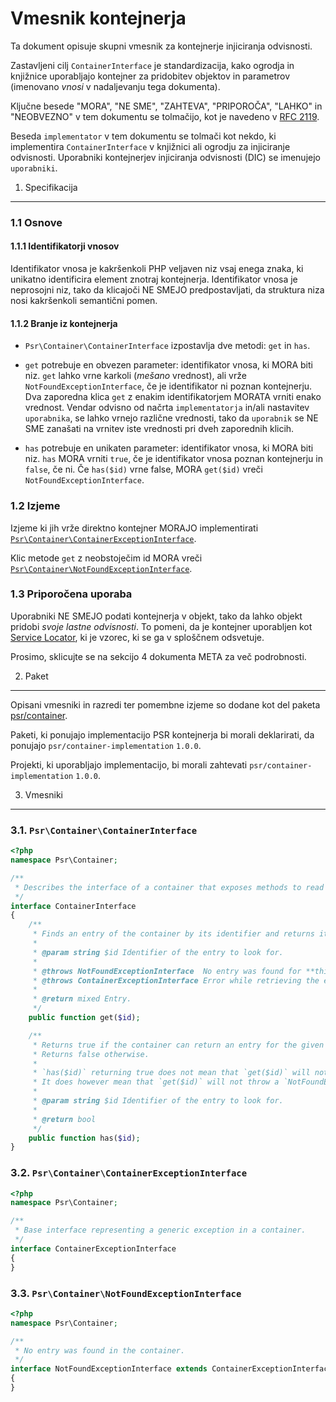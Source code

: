 Vmesnik kontejnerja
===================

Ta dokument opisuje skupni vmesnik za kontejnerje injiciranja odvisnosti.

Zastavljeni cilj `ContainerInterface` je standardizacija, kako ogrodja in knjižnice
uporabljajo kontejner za pridobitev objektov in parametrov (imenovano *vnosi* v
nadaljevanju tega dokumenta).

Ključne besede "MORA", "NE SME", "ZAHTEVA", "PRIPOROČA", "LAHKO" in "NEOBVEZNO"
v tem dokumentu se tolmačijo, kot je navedeno v
[RFC 2119][].

Beseda `implementator` v tem dokumentu se tolmači kot nekdo, ki implementira
`ContainerInterface` v knjižnici ali ogrodju za injiciranje odvisnosti.
Uporabniki kontejnerjev injiciranja odvisnosti (DIC) se imenujejo `uporabniki`.

[RFC 2119]: http://tools.ietf.org/html/rfc2119

1. Specifikacija
----------------

### 1.1 Osnove

#### 1.1.1 Identifikatorji vnosov

Identifikator vnosa je kakršenkoli PHP veljaven niz vsaj enega znaka, ki unikatno identificira element znotraj kontejnerja. Identifikator vnosa je
neprosojni niz, tako da klicajoči NE SMEJO predpostavljati, da struktura niza nosi kakršenkoli semantični pomen.

#### 1.1.2 Branje iz kontejnerja

- `Psr\Container\ContainerInterface` izpostavlja dve metodi: `get` in `has`.

- `get` potrebuje en obvezen parameter: identifikator vnosa, ki MORA biti niz.
  `get` lahko vrne karkoli (*mešano* vrednost), ali vrže `NotFoundExceptionInterface`, če je identifikator
  ni poznan kontejnerju. Dva zaporedna klica `get` z enakim identifikatorjem
  MORATA vrniti enako vrednost. Vendar odvisno od načrta `implementatorja`
  in/ali nastavitev `uporabnika`, se lahko vrnejo različne vrednosti, tako da
  `uporabnik` se NE SME zanašati na vrnitev iste vrednosti pri dveh zaporednih klicih.

- `has` potrebuje en unikaten parameter: identifikator vnosa, ki MORA biti niz.
  `has` MORA vrniti `true`, če je identifikator vnosa poznan kontejnerju in `false`, če ni.
  Če `has($id)` vrne false, MORA `get($id)` vreči `NotFoundExceptionInterface`.

### 1.2 Izjeme

Izjeme ki jih vrže direktno kontejner MORAJO implementirati
[`Psr\Container\ContainerExceptionInterface`](#container-exception).

Klic metode `get` z neobstoječim id MORA vreči
[`Psr\Container\NotFoundExceptionInterface`](#not-found-exception).

### 1.3 Priporočena uporaba

Uporabniki NE SMEJO podati kontejnerja v objekt, tako da lahko objekt pridobi *svoje lastne odvisnosti*.
To pomeni, da je kontejner uporabljen kot [Service Locator](https://en.wikipedia.org/wiki/Service_locator_pattern),
ki je vzorec, ki se ga v sploščnem odsvetuje.

Prosimo, sklicujte se na sekcijo 4 dokumenta META za več podrobnosti.

2. Paket
--------

Opisani vmesniki in razredi ter pomembne izjeme so dodane kot del
paketa [psr/container](https://packagist.org/packages/psr/container).

Paketi, ki ponujajo implementacijo PSR kontejnerja bi morali deklarirati, da ponujajo `psr/container-implementation` `1.0.0`.

Projekti, ki uporabljajo implementacijo, bi morali zahtevati `psr/container-implementation` `1.0.0`.

3. Vmesniki
-----------

<a name="container-interface"></a>
### 3.1. `Psr\Container\ContainerInterface`

~~~php
<?php
namespace Psr\Container;

/**
 * Describes the interface of a container that exposes methods to read its entries.
 */
interface ContainerInterface
{
    /**
     * Finds an entry of the container by its identifier and returns it.
     *
     * @param string $id Identifier of the entry to look for.
     *
     * @throws NotFoundExceptionInterface  No entry was found for **this** identifier.
     * @throws ContainerExceptionInterface Error while retrieving the entry.
     *
     * @return mixed Entry.
     */
    public function get($id);

    /**
     * Returns true if the container can return an entry for the given identifier.
     * Returns false otherwise.
     *
     * `has($id)` returning true does not mean that `get($id)` will not throw an exception.
     * It does however mean that `get($id)` will not throw a `NotFoundExceptionInterface`.
     *
     * @param string $id Identifier of the entry to look for.
     *
     * @return bool
     */
    public function has($id);
}
~~~

<a name="container-exception"></a>
### 3.2. `Psr\Container\ContainerExceptionInterface`

~~~php
<?php
namespace Psr\Container;

/**
 * Base interface representing a generic exception in a container.
 */
interface ContainerExceptionInterface
{
}
~~~

<a name="not-found-exception"></a>
### 3.3. `Psr\Container\NotFoundExceptionInterface`

~~~php
<?php
namespace Psr\Container;

/**
 * No entry was found in the container.
 */
interface NotFoundExceptionInterface extends ContainerExceptionInterface
{
}
~~~
